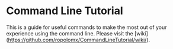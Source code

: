 # Command Line Tutorial

This is a guide for useful commands to make the most out of your experience using the command line. Please visit the [wiki] (https://github.com/ropolomx/CommandLineTutorial/wiki/).
